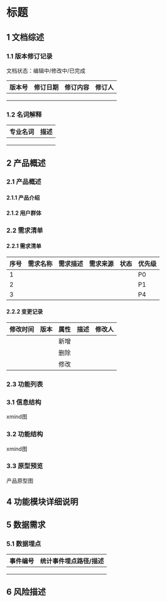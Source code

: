 # 标题

## 1 文档综述

### 1.1 版本修订记录

文档状态：编辑中/修改中/已完成

| 版本号 | 修订日期 | 修订内容 | 修订人 |
| ------ | -------- | -------- | ------ |
|        |          |          |        |
|        |          |          |        |
|        |          |          |        |

### 1.2 名词解释

| 专业名词 | 描述 |
| -------- | ---- |
|          |      |
|          |      |
|          |      |

## 2 产品概述

### 2.1 产品概述

#### 2.1.1 产品介绍

#### 2.1.2 用户群体

### 2.2 需求清单

#### 2.2.1 需求清单

| 序号 | 需求名称 | 需求描述 | 需求来源 | 状态 | 优先级 |
| ---- | -------- | -------- | -------- | ---- | ------ |
| 1    |          |          |          |      | P0     |
| 2    |          |          |          |      | P1     |
| 3    |          |          |          |      | P4     |

#### 2.2.2 变更记录

| 修改时间 | 版本 | 属性 | 描述 | 修改人 |
| -------- | ---- | ---- | ---- | ------ |
|          |      | 新增 |      |        |
|          |      | 删除 |      |        |
|          |      | 修改 |      |        |

### 2.3 功能列表

### 3.1 信息结构

xmind图

### 3.2 功能结构

xmind图

### 3.3 原型预览

产品原型图

## 4 功能模块详细说明

## 5 数据需求

### 5.1 数据埋点

| 事件编号 | 统计事件埋点路径/描述 |
| -------- | --------------------- |
|          |                       |
|          |                       |
|          |                       |

## 6 风险描述


